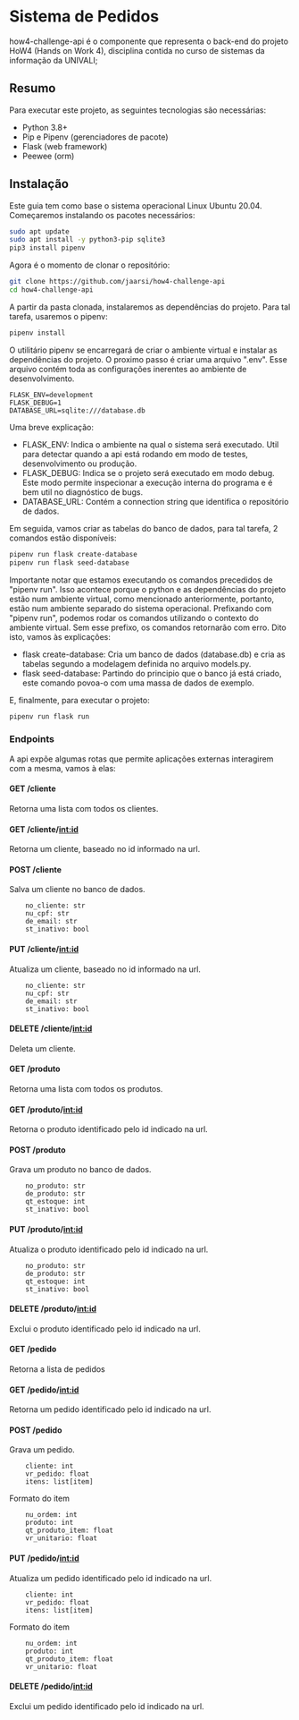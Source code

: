 # Sistema de Pedidos

how4-challenge-api é o componente que representa o back-end do projeto HoW4 (Hands on Work 4), disciplina contida no curso de sistemas da informação da UNIVALI;

## Resumo

Para executar este projeto, as seguintes tecnologias são necessárias:

- Python 3.8+
- Pip e Pipenv (gerenciadores de pacote)
- Flask (web framework)
- Peewee (orm)

## Instalação

Este guia tem como base o sistema operacional Linux Ubuntu 20.04.
Começaremos instalando os pacotes necessários:

```bash
sudo apt update
sudo apt install -y python3-pip sqlite3
pip3 install pipenv
```

Agora é o momento de clonar o repositório:

```bash
git clone https://github.com/jaarsi/how4-challenge-api
cd how4-challenge-api
```

A partir da pasta clonada, instalaremos as dependências do projeto. Para tal tarefa, usaremos o pipenv:

```bash
pipenv install
```

O utilitário pipenv se encarregará de criar o ambiente virtual e instalar as dependências do projeto.
O proximo passo é criar uma arquivo ".env". Esse arquivo contém toda as configurações inerentes ao ambiente de desenvolvimento.

```text
FLASK_ENV=development
FLASK_DEBUG=1
DATABASE_URL=sqlite:///database.db
```

Uma breve explicação:

- FLASK_ENV: Indica o ambiente na qual o sistema será executado. Util para detectar quando a api está rodando em modo de testes, desenvolvimento ou produção.
- FLASK_DEBUG: Indica se o projeto será executado em modo debug. Este modo permite inspecionar a execução interna do programa e é bem util no diagnóstico de bugs.
- DATABASE_URL: Contém a connection string que identifica o repositório de dados.

Em seguida, vamos criar as tabelas do banco de dados, para tal tarefa, 2 comandos estão disponíveis:

```bash
pipenv run flask create-database
pipenv run flask seed-database
```

Importante notar que estamos executando os comandos precedidos de "pipenv run". Isso acontece porque o python e as dependências do projeto estão num ambiente virtual, como mencionado anteriormente, portanto, estão num ambiente separado do sistema operacional. Prefixando com "pipenv run", podemos rodar os comandos utilizando o contexto do ambiente virtual. Sem esse prefixo, os comandos retornarão com erro. Dito isto, vamos às explicações:

- flask create-database: Cria um banco de dados (database.db) e cria as tabelas segundo a modelagem definida no arquivo models.py.
- flask seed-database: Partindo do principio que o banco já está criado, este comando povoa-o com uma massa de dados de exemplo.

E, finalmente, para executar o projeto:

```bash
pipenv run flask run
```

### Endpoints

A api expõe algumas rotas que permite aplicações externas interagirem com a mesma, vamos à elas:

#### GET /cliente

Retorna uma lista com todos os clientes.

#### GET /cliente/<int:id>

Retorna um cliente, baseado no id informado na url.

#### POST /cliente

Salva um cliente no banco de dados.

```text
    no_cliente: str
    nu_cpf: str
    de_email: str
    st_inativo: bool
```

#### PUT /cliente/<int:id>

Atualiza um cliente, baseado no id informado na url.

```text
    no_cliente: str
    nu_cpf: str
    de_email: str
    st_inativo: bool
```

#### DELETE /cliente/<int:id>

Deleta um cliente.

#### GET /produto

Retorna uma lista com todos os produtos.

#### GET /produto/<int:id>

Retorna o produto identificado pelo id indicado na url.

#### POST /produto

Grava um produto no banco de dados.

```text
    no_produto: str
    de_produto: str
    qt_estoque: int
    st_inativo: bool
```

#### PUT /produto/<int:id>

Atualiza o produto identificado pelo id indicado na url.

```text
    no_produto: str
    de_produto: str
    qt_estoque: int
    st_inativo: bool
```

#### DELETE /produto/<int:id>

Exclui o produto identificado pelo id indicado na url.

#### GET /pedido

Retorna a lista de pedidos

#### GET /pedido/<int:id>

Retorna um pedido identificado pelo id indicado na url.

#### POST /pedido

Grava um pedido.

```text
    cliente: int
    vr_pedido: float
    itens: list[item]
```

Formato do item
```
    nu_ordem: int
    produto: int
    qt_produto_item: float
    vr_unitario: float
```

#### PUT /pedido/<int:id>

Atualiza um pedido identificado pelo id indicado na url.

```text
    cliente: int
    vr_pedido: float
    itens: list[item]
```

Formato do item
```
    nu_ordem: int
    produto: int
    qt_produto_item: float
    vr_unitario: float
```

#### DELETE /pedido/<int:id>

Exclui um pedido identificado pelo id indicado na url.
